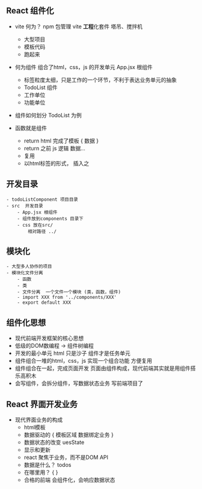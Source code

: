## React 组件化

- vite 何为？
npm 包管理
    vite **工程**化套件  塔吊、搅拌机
    - 大型项目
    - 模板代码
    - 跑起来 

- 何为组件
    组合了html，css，js 的开发单元
    App.jsx 根组件
    - 标签粒度太细，只是工作的一个环节，不利于表达业务单元的抽象
    - TodoList 组件
    - 工作单位
    - 功能单位
- 组件如何划分 TodoList 为例
- 函数就是组件
    - return html  完成了模板 { 数据 }
    - return 之前  js 逻辑 数据...
    - 复用 
    - 以html标签的形式， 插入之

## 开发目录
    - todoListComponent 项目目录
    - src  开发目录
        - App.jsx 根组件
        - 组件放到components 目录下
        - css 放在src/
            相对路径 ../

## 模块化
    - 大型多人协作的项目
    - 模块化文件分离
        - 函数 
        - 类
        - 文件分离  一个文件一个模块 (类，函数，组件)
        - import XXX from '../components/XXX'
        - export default XXX

## 组件化思想
- 现代前端开发框架的核心思想
- 低级的DOM数编程 -> 组件树编程
- 开发的最小单元
    html 只是沙子
    组件才是任务单元
- 组件组合一堆的html，css，js 实现一个组合功能
    方便复用
- 组件组合在一起，完成页面开发
    页面由组件构成，现代前端其实就是用组件搭乐高积木
- 会写组件，会拆分组件，写数据状态业务 写前端项目了

## React 界面开发业务
- 现代界面业务的构成
    - html模板
    - 数据驱动的  { 模板区域 数据绑定业务 }
    - 数据状态的改变 uesState
    - 显示和更新
    - react 聚焦于业务，而不是DOM API
    - 数据是什么？ todos 
    - 在哪里用？  {  }
    - 合格的前端  会组件化，会响应数据状态